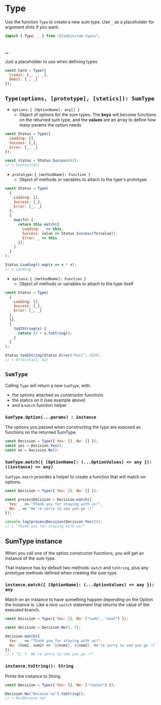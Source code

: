 # Type

Use the function `Type` to create a new sum type. Use `_` as a placeholder for
argument slots if you want.

```js
import { Type, _ } from "@joakin/sum-types";
```

## `_`

Just a placeholder to use when defining types

```js
const Card = Type({
  Credit: [_, _, _],
  Debit: [_, _]
});
```

## `Type(options, [prototype], [statics]): SumType`

* `options`: `{ [OptionName]: any[] }`
  * Object of options for the sum types. The **keys** will become functions on
    the returned sum type, and the **values** are an array to define how many
    params the option needs

```js
const Status = Type({
  Loading: [],
  Success: [_],
  Error: [_, _]
});

const status = Status.Success(42);
// > Success(42)
```

* `prototype`: `{ [methodName]: Function }`
  * Object of methods or variables to attach to the type's prototype

```js
const Status = Type(
  {
    Loading: [],
    Success: [_],
    Error: [_, _]
  },
  {
    map(fn) {
      return this.match({
        Loading: _ => this,
        Success: value => Status.Success(fn(value)),
        Error: _ => this
      });
    }
  }
);

Status.Loading().map(x => x * x);
// > Loading
```

* `options`: `{ [methodName]: Function }`
  * Object of methods or variables to attach to the type itself

```js
const Status = Type(
  {
    Loading: [],
    Success: [_],
    Error: [_, _]
  },
  {},
  {
    to42String(x) {
      return 42 + x.toString();
    }
  }
);

Status.to42String(Status.Error("Fail", 42));
// > Error(Fail, 42)
```

## `SumType`

Calling `Type` will return a new `SumType`, with:

* the options attached as constructor functions
* the statics on it (see example above)
* and a `match` function helper

### `SumType.Option(...params) : instance`

The options you passed when constructing the type are exposed as functions on
the returned SumType.

```js
const Decision = Type({ Yes: [], No: [] });
const yes = Decision.Yes();
const no = Decision.No();
```

### `SumType.match({ [OptionName]: (...OptionValues) => any }): ((instance) => any)`

`SumType.match` provides a helper to create a function that will match on
options.

```js
const Decision = Type({ Yes: [], No: [] });

const processDecision = Decision.match({
  Yes: _ => "Thank you for staying with us!",
  No: _ => "We're sorry to see you go :("
});

console.log(processDecision(Decision.Yes()));
// > "Thank you for staying with us!"
```

## SumType instance

When you call one of the option constructor functions, you will get an instance
of the sum type.

That instance has by default two methods: `match` and `toString`, plus any
prototype methods defined when creating the sum type.

### `instance.match({ [OptionName]: (...OptionValues) => any }): any`

Match on an instance to have something happen depending on the Option the
instance is. Like a nice `switch` statement that returns the value of the
executed branch.

```js
const Decision = Type({ Yes: [], No: ["num1", "num2"] });

const decision = Decision.No(3, 7);

decision.match({
  Yes: _ => "Thank you for staying with us!",
  No: (num1, num2) => `${num1}, ${num2}. We're sorry to see you go :(`
});
// > "3, 7. We're sorry to see you go :("
```

### `instance.toString(): String`

Prints the instance to String.

```js
const Decision = Type({ Yes: [], No: ["reason"] });

Decision.No("Because no").toString();
// > No(Because no)
```
